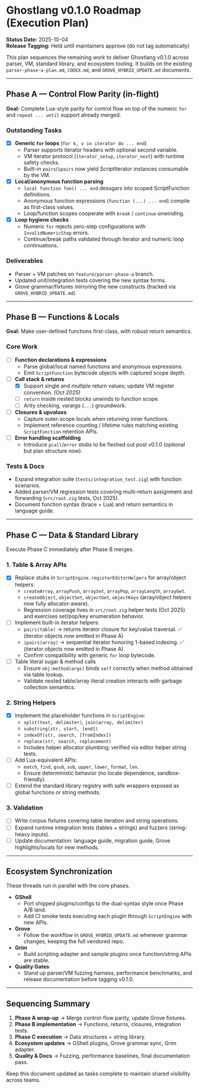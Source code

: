 # Ghostlang v0.1.0 Roadmap (Execution Plan)

**Status Date:** 2025-10-04  
**Release Tagging:** Held until maintainers approve (do not tag automatically)

This plan sequences the remaining work to deliver Ghostlang v0.1.0 across parser, VM, standard library, and ecosystem tooling. It builds on the existing `parser-phase-a-plan.md`, `CODEX.md`, and `GROVE_HYBRID_UPDATE.md` documents.

---

## Phase A — Control Flow Parity (in-flight)

**Goal:** Complete Lua-style parity for control flow on top of the numeric `for` and `repeat ... until` support already merged.

### Outstanding Tasks
- [x] **Generic `for` loops** (`for k, v in iterator do ... end`)
  - Parser supports iterator headers with optional second variable.
  - VM iterator protocol (`iterator_setup`, `iterator_next`) with runtime safety checks.
  - Built-in `pairs`/`ipairs` now yield ScriptIterator instances consumable by the VM.
- [x] **Local/anonymous function parsing**
  - `local function foo() ... end` desugars into scoped ScriptFunction definitions.
  - Anonymous function expressions (`function (...) ... end`) compile as first-class values.
  - Loop/function scopes cooperate with `break` / `continue` unwinding.
- [x] **Loop hygiene checks**
  - Numeric `for` rejects zero-step configurations with `InvalidNumericStep` errors.
  - Continue/break paths validated through iterator and numeric loop continuations.

### Deliverables
- Parser + VM patches on `feature/parser-phase-a` branch.
- Updated unit/integration tests covering the new syntax forms.
- Grove grammar/fixtures mirroring the new constructs (tracked via `GROVE_HYBRID_UPDATE.md`).

---

## Phase B — Functions & Locals

**Goal:** Make user-defined functions first-class, with robust return semantics.

### Core Work
- [ ] **Function declarations & expressions**
  - Parse global/local named functions and anonymous expressions.
  - Emit `ScriptFunction` bytecode objects with captured scope depth.
- [ ] **Call stack & returns**
  - [x] Support single and *multiple* return values; update VM register convention. *(Oct 2025)*
  - [ ] `return` inside nested blocks unwinds to function scope.
  - [ ] Arity checking, varargs (`...`) groundwork.
- [ ] **Closures & upvalues**
  - Capture outer-scope locals when returning inner functions.
  - Implement reference counting / lifetime rules matching existing `ScriptFunction` retention APIs.
- [ ] **Error handling scaffolding**
  - Introduce `pcall`/`error` stubs to be fleshed out post v0.1.0 (optional but plan structure now).

### Tests & Docs
- Expand integration suite (`tests/integration_test.zig`) with function scenarios.
- Added parser/VM regression tests covering multi-return assignment and forwarding (`src/root.zig` tests, Oct 2025).
- Document function syntax (brace + Lua) and return semantics in language guide.

---

## Phase C — Data & Standard Library

Execute Phase C immediately after Phase B merges.

### 1. Table & Array APIs
- [x] Replace stubs in `ScriptEngine.registerEditorHelpers` for array/object helpers:
  - `createArray`, `arrayPush`, `arraySet`, `arrayPop`, `arrayLength`, `arrayGet`.
  - `createObject`, `objectSet`, `objectGet`, `objectKeys` (array/object helpers now fully allocator-aware).
  - Regression coverage lives in `src/root.zig` helper tests (Oct 2025) and exercises set/pop/key enumeration behavior.
- [ ] Implement built-in iterator helpers:
  - `pairs(table)` → returns iterator closure for key/value traversal. ✅ (iterator objects now emitted in Phase A)
  - `ipairs(array)` → sequential iterator honoring 1-based indexing. ✅ (iterator objects now emitted in Phase A)
  - Confirm compatibility with generic `for` loop bytecode.
- [ ] Table literal sugar & method calls
  - Ensure `obj:method(args)` binds `self` correctly when method obtained via table lookup.
  - Validate nested table/array literal creation interacts with garbage collection semantics.

### 2. String Helpers
- [x] Implement the placeholder functions in `ScriptEngine`:
  - `split(text, delimiter)`, `join(array, delimiter)`
  - `substring(str, start, [end])`
  - `indexOf(str, search, [fromIndex])`
  - `replace(str, search, replacement)`
  - Includes helper allocator plumbing; verified via editor helper string tests.
- [ ] Add Lua-equivalent APIs:
  - `match`, `find`, `gsub`, `sub`, `upper`, `lower`, `format`, `len`.
  - Ensure deterministic behavior (no locale dependence, sandbox-friendly).
- [ ] Extend the standard library registry with safe wrappers exposed as global functions or string methods.

### 3. Validation
- [ ] Write corpus fixtures covering table iteration and string operations.
- [ ] Expand runtime integration tests (tables + strings) and fuzzers (string-heavy inputs).
- [ ] Update documentation: language guide, migration guide, Grove highlights/locals for new methods.

---

## Ecosystem Synchronization

These threads run in parallel with the core phases.

- **GShell**
  - Port shipped plugins/configs to the dual-syntax style once Phase A/B land.
  - Add CI smoke tests executing each plugin through `ScriptEngine` with new APIs.
- **Grove**
  - Follow the workflow in `GROVE_HYBRID_UPDATE.md` whenever grammar changes, keeping the full vendored repo.
- **Grim**
  - Build scripting adapter and sample plugins once function/string APIs are stable.
- **Quality Gates**
  - Stand up parser/VM fuzzing harness, performance benchmarks, and release documentation before tagging v0.1.0.

---

## Sequencing Summary

1. **Phase A wrap-up** → Merge control-flow parity, update Grove fixtures.
2. **Phase B implementation** → Functions, returns, closures, integration tests.
3. **Phase C execution** → Data structures + string library.
4. **Ecosystem updates** → GShell plugins, Grove grammar sync, Grim adapter.
5. **Quality & Docs** → Fuzzing, performance baselines, final documentation pass.


Keep this document updated as tasks complete to maintain shared visibility across teams.
